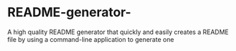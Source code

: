 # README-generator-
A high quality README generator that quickly and easily creates a README file by using a command-line application to generate one

